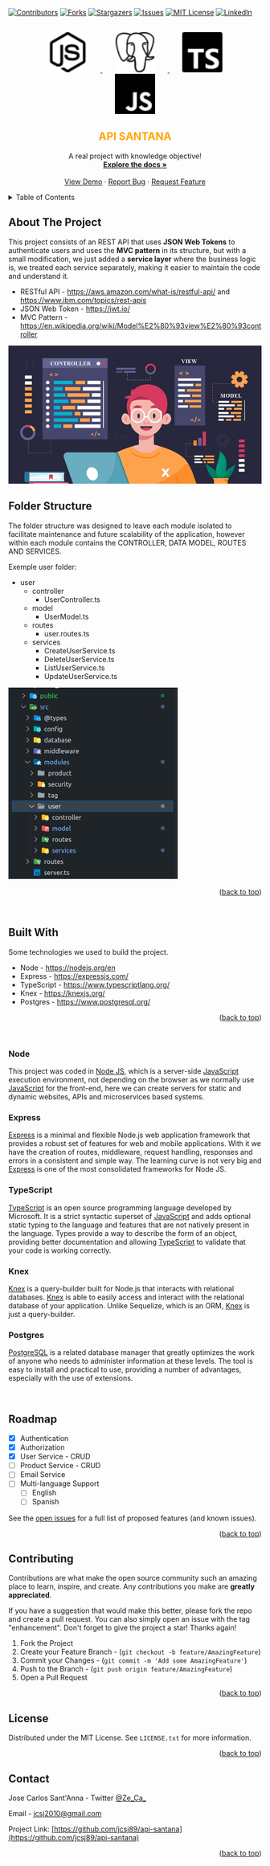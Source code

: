 <a name="readme-top"></a>

[![Contributors][contributors-shield]][contributors-url]
[![Forks][forks-shield]][forks-url]
[![Stargazers][stars-shield]][stars-url]
[![Issues][issues-shield]][issues-url]
[![MIT License][license-shield]][license-url]
[![LinkedIn][linkedin-shield]][linkedin-url]

<!-- PROJECT LOGO -->
<br />
<div align="center">
  <a href="https://github.com/jcsj89/api-santana">
    <img src="public/images/nodedotjs.svg" alt="Logo" width="80" height="80" style="padding: 0px 25px">
    <img src="public/images/postgresql.svg" alt="Logo" width="80" height="80" style="padding: 0px 25px">
    <img src="public/images/typescript.svg" alt="Logo" width="80" height="80" style="padding: 0px 25px">
    <img src="public/images/javascript.svg" alt="Logo" width="80" height="80" style="padding: 0px 25px">
  </a>

  <h2 align="center" style="color : orange">API SANTANA</h2>

  <p align="center">
    A real project with knowledge objective!
    <br />
    <a href="https://github.com/jcsj89/api-santana"><strong>Explore the docs »</strong></a>
    <br />
    <br />
    <a href="https://github.com/jcsj89/api-santana">View Demo</a>
    ·
    <a href="https://github.com/jcsj89/api-santana/issues">Report Bug</a>
    ·
    <a href="https://github.com/jcsj89/api-santana/issues">Request Feature</a>
  </p>
</div>

<!-- TABLE OF CONTENTS -->
<details>
  <summary>Table of Contents</summary>
  <ol>
    <li>
      <a href="#about-the-project">About The Project</a>
      <ul>
        <li><a href="#built-with">Built With</a></li>
      </ul>
    </li>
    <li>
      <a href="#getting-started">Getting Started</a>
      <ul>
        <li><a href="#prerequisites">Prerequisites</a></li>
        <li><a href="#installation">Installation</a></li>
      </ul>
    </li>
    <li><a href="#usage">Usage</a></li>
    <li><a href="#roadmap">Roadmap</a></li>
    <li><a href="#contributing">Contributing</a></li>
    <li><a href="#license">License</a></li>
    <li><a href="#contact">Contact</a></li>
    <li><a href="#acknowledgments">Acknowledgments</a></li>
  </ol>
</details>

<!-- ABOUT THE PROJECT -->

## About The Project

This project consists of an REST API that uses **JSON Web Tokens** to authenticate users and uses the **MVC pattern** in its structure, but with a small modification, we just added a **service layer** where the business logic is, we treated each service separately, making it easier to maintain the code and understand it.

- RESTful API - <https://aws.amazon.com/what-is/restful-api/> and <https://www.ibm.com/topics/rest-apis>
- JSON Web Token - <https://jwt.io/>
- MVC Pattern - <https://en.wikipedia.org/wiki/Model%E2%80%93view%E2%80%93controller>

[![MVC Pattern][mvc-arq]](https://devnotes.com)

## Folder Structure

The folder structure was designed to leave each module isolated to facilitate maintenance and future scalability of the application, however within each module contains the CONTROLLER, DATA MODEL, ROUTES AND SERVICES.

Exemple user folder:

- user
  - controller
    - UserController.ts
  - model
    - UserModel.ts
  - routes
    - user.routes.ts
  - services
    - CreateUserService.ts
    - DeleteUserService.ts
    - ListUserService.ts
    - UpdateUserService.ts

[![Product Name Screen Shot][product-screenshot]](https://devnotes.com)

<p align="right">(<a href="#readme-top">back to top</a>)</p>
<br/>

## Built With

Some technologies we used to build the project.

- Node - <https://nodejs.org/en>
- Express - <https://expressjs.com/>
- TypeScript - <https://www.typescriptlang.org/>
- Knex - <https://knexjs.org/>
- Postgres - <https://www.postgresql.org/>

<p align="right">(<a href="#readme-top">back to top</a>)</p>
<br/>

<!-- ABOUT TECHNOLOGIES -->

### Node

This project was coded in [Node JS][node-url], which is a server-side [JavaScript][javascript-url] execution environment, not depending on the browser as we normally use [JavaScript][javascript-url] for the front-end, here we can create servers for static and dynamic websites, APIs and microservices based systems.

### Express

[Express][express-url] is a minimal and flexible Node.js web application framework that provides a robust set of features for web and mobile applications.
With it we have the creation of routes, middleware, request handling, responses and errors in a consistent and simple way. The learning curve is not very big and [Express][express-url] is one of the most consolidated frameworks for Node JS.

### TypeScript

[TypeScript][typescript-url] is an open source programming language developed by Microsoft. It is a strict syntactic superset of [JavaScript][javascript-url] and adds optional static typing to the language and features that are not natively present in the language. Types provide a way to describe the form of an object, providing better documentation and allowing [TypeScript][typescript-url] to validate that your code is working correctly.

### Knex

[Knex][knex-url] is a query-builder built for Node.js that interacts with relational databases. [Knex][knex-url] is able to easily access and interact with the relational database of your application. Unlike Sequelize, which is an ORM, [Knex][knex-url] is just a query-builder.

### Postgres

[PostgreSQL][postgres-url] is a related database manager that greatly optimizes the work of anyone who needs to administer information at these levels. The tool is easy to install and practical to use, providing a number of advantages, especially with the use of extensions.

<br/>

<!-- USAGE EXAMPLES -->

<!-- ROADMAP -->

## Roadmap

- [x] Authentication
- [x] Authorization
- [x] User Service - CRUD
- [ ] Product Service - CRUD
- [ ] Email Service
- [ ] Multi-language Support
  - [ ] English
  - [ ] Spanish

See the [open issues](https://github.com/jcsj89/api-santana/issues) for a full list of proposed features (and known issues).

<p align="right">(<a href="#readme-top">back to top</a>)</p>

## Contributing

Contributions are what make the open source community such an amazing place to learn, inspire, and create. Any contributions you make are **greatly appreciated**.

If you have a suggestion that would make this better, please fork the repo and create a pull request. You can also simply open an issue with the tag "enhancement".
Don't forget to give the project a star! Thanks again!

1. Fork the Project
2. Create your Feature Branch - (`git checkout -b feature/AmazingFeature`)
3. Commit your Changes - (`git commit -m 'Add some AmazingFeature'`)
4. Push to the Branch - (`git push origin feature/AmazingFeature`)
5. Open a Pull Request

<p align="right">(<a href="#readme-top">back to top</a>)</p>

## License

Distributed under the MIT License. See `LICENSE.txt` for more information.

<p align="right">(<a href="#readme-top">back to top</a>)</p>

<!-- CONTACT -->

## Contact

Jose Carlos Sant'Anna - Twitter [@Ze_Ca_](https://twitter.com/Ze_Ca_)

Email - jcsj2010@gmail.com

Project Link: [https://github.com/jcsj89/api-santana](https://github.com/jcsj89/api-santana)

<p align="right">(<a href="#readme-top">back to top</a>)</p>

<!-- ACKNOWLEDGMENTS -->

<!-- MARKDOWN LINKS & IMAGES -->
<!-- https://www.markdownguide.org/basic-syntax/#reference-style-links -->

[node-js]: https://img.shields.io/badge/node.js-000?style=for-the-badge&logo=nodedotjs&logoColor=339933
[node-url]: https://nodejs.org
[javascript-url]: https://www.ecma-international.org
[express-url]: https://expressjs.com
[knex-url]: https://knexjs.org
[sequelize-url]: https://nodejs.org
[postgres-url]: https://www.postgresql.org
[typescript-url]: https://www.typescriptlang.org
[contributors-shield]: https://img.shields.io/github/contributors/jcsj89/api-santana.svg?style=for-the-badge
[contributors-url]: https://github.com/jcsj89/api-santana/graphs/contributors
[forks-shield]: https://img.shields.io/github/forks/jcsj89/api-santana.svg?style=for-the-badge
[forks-url]: https://github.com/jcsj89/api-santana/network/members
[stars-shield]: https://img.shields.io/github/stars/jcsj89/api-santana.svg?style=for-the-badge
[stars-url]: https://github.com/jcsj89/api-santana/stargazers
[issues-shield]: https://img.shields.io/github/issues/jcsj89/api-santana.svg?style=for-the-badge
[issues-url]: https://github.com/jcsj89/api-santana/issues
[license-shield]: https://img.shields.io/github/license/jcsj89/api-santana.svg?style=for-the-badge
[license-url]: https://github.com/jcsj89/api-santana/blob/master/LICENSE.txt
[linkedin-shield]: https://img.shields.io/badge/-LinkedIn-black.svg?style=for-the-badge&logo=linkedin&colorB=555
[linkedin-url]: https://linkedin.com/in/josecarlossantanna
[product-screenshot]: public/images/screenshot.png
[mvc-arq]: public/images/MVC.jpg
